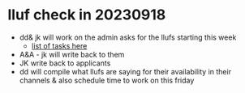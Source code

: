 # lluf check in 20230918
* dd& jk will work on the admin asks for the llufs starting this week 
    * [list of tasks here](https://hackmd.io/6TXKvf4RSZ-SG68vdPoK4A?view)
* A&A - jk will write back to them
* JK write back to applicants
* dd will compile what llufs are saying for their availability in their channels & also schedule time to work on this friday
